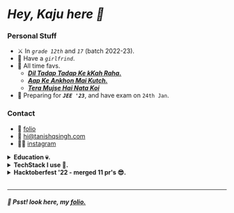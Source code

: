 # _**Hey, Kaju here 🦑**_

### **Personal Stuff**
- ⚔️ In _`grade 12th`_ and _`17`_ (batch 2022-23).
- 🦋 Have a _`girlfrind`_.
- 🥺 All time favs.
    - [_**Dil Tadap Tadap Ke kKah Raha.**_](https://open.spotify.com/track/2kVKDFmDFuKNR4tuDgZqWM?si=c73ba0545cea4e5b)
    - [_**Aap Ke Ankhon Mai Kutch.**_](https://open.spotify.com/track/2hWUcbgPqVsvsgHMWEvSUe?si=45c9eb4c6f074338)
    - [_**Tera Mujse Hai Nata Koi**_](https://open.spotify.com/track/3Jj02N4CsUY8YAn2d03M4K?si=4be4be82aa9d42f3)
- 🙂 Preparing for _**`JEE '23`**_, and have exam on `24th Jan`.

### **Contact**
- 🥽 [folio](https://www.tanishqsingh.com)
- 📨 [hi@tanishqsingh.com](mailto:hi@tanishqsingh.com)
- 🏋🏽 [instagram](https://www.instagram.com/tanishq_singh_2301)


<details>
<summary><b>Education 💀.</b></summary>
<b><small>Still in school brother, what did you expect ☠️.</small></b>

</br>

|Year|Age|School Name|Type|CGPA|
|----|---|------|----|----|
|2020-21|14|Mount Litera Zee School|Secondary Education|_**`8.9/10`**_|
|2021-present|17|Vision International Public School|Higher Education|_**`9.1/10`**_ (in 11th)|

</br>

</details>


<details>
<summary><b>TechStack I use 🙂.</b></summary>
<b><small>Pretty much all the tech depends on what I've to make.</small></b>

</br>

#### _**Languages**_
- **`Typescript`, `Python`, `SQL`, `bash-script`, `cpp`, `solidity`, `gs`.**
- **`Tailwindcss`, `css`.**

#### _**Frontend**_
- **`Reactjs`, `Nextjs`, `Fresh`.**

#### _**Backend**_
- **`Deno`, `Lambda`, `API-Gateway`, `EC2`, `Google-DNS`, `Cloudflare`.**

#### _**Databases**_
- **`DynamoDB`, `MongoDB`, `Firebase`, `SupaBase`.**
- **`SQL` have a seperate space in my heart.**

#### _**Hosting Providers**_
- **`Vercel`, `Deno-Deploy`, `AWS`.**

#### _**Others**_
- **`Nginx`, `CI/CD`, `openssl`, `Docker`, `Elastic-Ip`, `Linux`.**

</br>

</details>

<details>
<summary><b>Hacktoberfest '22 - merged 11 pr's 😎.</b></summary>

|No.|Open-Source|link|
|-|-|-|
|1|`codecademy/docs`|[PR1](https://github.com/Codecademy/docs/pull/1181), [PR2](https://github.com/Codecademy/docs/pull/1043)|
|2|`codinasion/program`|[PR1](https://github.com/codinasion/program/pull/4727), [PR2](https://github.com/codinasion/program/pull/4724), [PR3](https://github.com/codinasion/program/pull/4723), [PR4](https://github.com/codinasion/program/pull/4719), [PR5](https://github.com/codinasion/program/pull/2166), [PR6](https://github.com/codinasion/program/pull/2164), [PR7](https://github.com/codinasion/program/pull/1979), [PR8](https://github.com/codinasion/program/pull/1978), [PR9](https://github.com/codinasion/program/pull/1975),|

</details>

<br/>

---
##### 🤫 Psst! look here, my [folio.](https://www.tanishqsingh.com/)